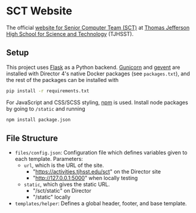 # SCT Website

The official
[website for Senior Computer Team (SCT)](https://activities.tjhsst.edu/sct/) at 
[Thomas Jefferson High School for Science and Technology](https://tjhsst.fcps.edu/)
(TJHSST).

## Setup

This project uses [Flask](http://flask.pocoo.org/) as a Python backend.
[Gunicorn](https://gunicorn.org/) and [gevent](http://www.gevent.org/) are
installed with Director 4's native Docker packages (see `packages.txt`),
and the rest of the packages can be installed with
```bash
pip install -r requirements.txt
```
For JavaScript and CSS/SCSS styling, [npm](https://www.npmjs.com/) is used.
Install node packages by going to `/static` and running
```bash
npm install package.json
```

## File Structure

- `files/config.json`: Configuration file which defines variables given to each
template. Parameters:
    - `url`, which is the URL of the site.
        - "https://activities.tjhsst.edu/sct" on the Director site
        - "http://127.0.0.1:5000" when locally testing
    - `static`, which gives the static URL.
        - "/sct/static" on Director
        - "/static" locally
- `templates/helper`: Defines a global header, footer, and base template.

